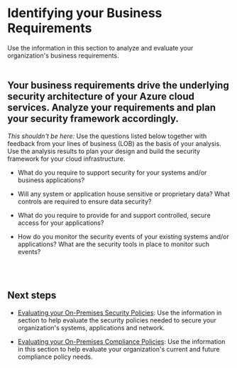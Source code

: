 # Identifying your Business Requirements

Use the information in this section to analyze and evaluate your organization's business requirements.  
  

Your business requirements drive the underlying security architecture of your Azure cloud services. Analyze your requirements and plan your security framework accordingly. 
----
*This shouldn't be here:*
Use the questions listed below together with feedback from your lines of business (LOB) as the basis of your analysis. Use the analysis results to plan your design and build the security framework for your cloud infrastructure.

- What do you require to support security for your systems and/or business applications?

- Will any system or application house sensitive or proprietary data? What controls are required to ensure data security?

- What do you require to provide for and support controlled, secure access for your applications?

- How do you monitor the security events of your existing systems and/or applications? What are the security tools in place to monitor such events?
<br />
<br />

## Next steps 

- [Evaluating your On-Premises Security Policies](https://github.com/nmcgregor/Azure-Security/blob/master/1.1-Evaluating-your-On-Premise-Security-Policies.md):  Use the information in section to help evaluate the security policies needed to secure your organization's systems, applications and network.


- [Evaluating your On-Premises Compliance Policies](https://github.com/nmcgregor/Azure-Security/blob/master/1.2-Evaluating-your-On-Premise-Compliance-Policies.md): Use the information in this section to help evaluate your organization's current and future compliance policy needs.

